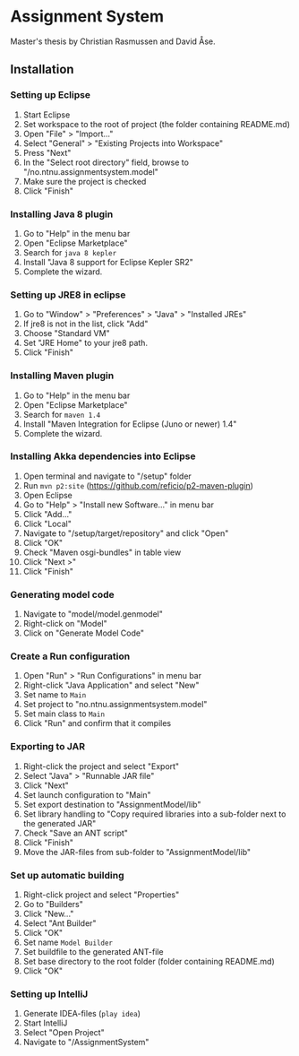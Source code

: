 # Assignment System

Master's thesis by Christian Rasmussen and David Åse.

## Installation

### Setting up Eclipse

1. Start Eclipse
2. Set workspace to the root of project (the folder containing README.md)
3. Open "File" > "Import..."
4. Select "General" > "Existing Projects into Workspace"
5. Press "Next"
6. In the "Select root directory" field, browse to "<projectDir>/no.ntnu.assignmentsystem.model"
7. Make sure the project is checked
8. Click "Finish"

### Installing Java 8 plugin

1. Go to "Help" in the menu bar
2. Open "Eclipse Marketplace"
3. Search for ```java 8 kepler```
4. Install "Java 8 support for Eclipse Kepler SR2"
5. Complete the wizard.

### Setting up JRE8 in eclipse
1. Go to "Window" > "Preferences" > "Java" > "Installed JREs"
2. If jre8 is not in the list, click "Add"
3. Choose "Standard VM"
4. Set "JRE Home" to your jre8 path. 
5. Click "Finish"

### Installing Maven plugin

1. Go to "Help" in the menu bar
2. Open "Eclipse Marketplace"
3. Search for ```maven 1.4```
4. Install "Maven Integration for Eclipse (Juno or newer) 1.4"
5. Complete the wizard.

### Installing Akka dependencies into Eclipse

1. Open terminal and navigate to "<projectDir>/setup" folder
2. Run ```mvn p2:site``` (https://github.com/reficio/p2-maven-plugin)
3. Open Eclipse
4. Go to "Help" > "Install new Software..." in menu bar
5. Click "Add..."
6. Click "Local"
7. Navigate to "<projectDir>/setup/target/repository" and click "Open"
8. Click "OK"
9. Check "Maven osgi-bundles" in table view
10. Click "Next >"
11. Click "Finish"

### Generating model code

1. Navigate to "model/model.genmodel"
2. Right-click on "Model"
3. Click on "Generate Model Code"

### Create a Run configuration

1. Open "Run" > "Run Configurations" in menu bar
2. Right-click "Java Application" and select "New"
3. Set name to ```Main```
4. Set project to "no.ntnu.assignmentsystem.model"
5. Set main class to ```Main```
6. Click "Run" and confirm that it compiles

### Exporting to JAR

1. Right-click the project and select "Export"
2. Select "Java" > "Runnable JAR file"
3. Click "Next"
4. Set launch configuration to "Main"
5. Set export destination to "AssignmentModel/lib"
6. Set library handling to "Copy required libraries into a sub-folder next to the generated JAR"
7. Check "Save an ANT script"
8. Click "Finish"
9. Move the JAR-files from sub-folder to "AssignmentModel/lib"

### Set up automatic building

1. Right-click project and select "Properties"
2. Go to "Builders"
3. Click "New..."
4. Select "Ant Builder"
5. Click "OK"
6. Set name ```Model Builder```
7. Set buildfile to the generated ANT-file
8. Set base directory to the root folder (folder containing README.md)
9. Click "OK"

### Setting up IntelliJ

1. Generate IDEA-files (```play idea```)
2. Start IntelliJ
3. Select "Open Project"
4. Navigate to "<projectDir>/AssignmentSystem"
